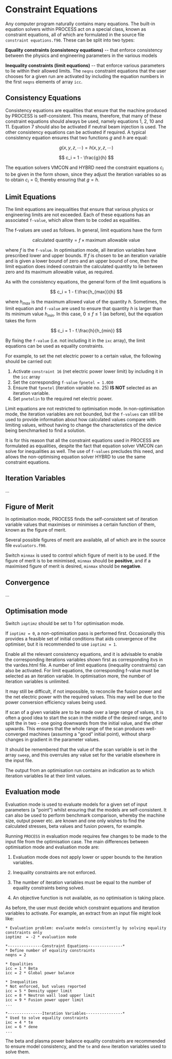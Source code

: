 
# Constraint Equations

Any computer program naturally contains many equations. The built-in equation 
solvers within PROCESS act on a special class, known as constraint equations, 
all of which are formulated in the source file `constraint equations.f90`. These 
can be split into two types:
 
**Equality constraints (consistency equations)** -- that enforce consistency between the physics and 
engineering parameters in the various models

**Inequality constraints (limit equations)** -- that enforce various parameters to lie within their allowed 
limits. The `neqns` constraint equations that the user chooses for a given run are 
activated by including the equation numbers in the first `neqns` elements of 
array `icc`.

## Consistency Equations

Consistency equations are equalities that ensure that the machine produced by PROCESS is 
self-consistent. This means, therefore, that many of these constraint equations should 
always be used, namely equations 1, 2, 10 and 11. Equation 7 should also be activated 
if neutral beam injection is used. The other consistency equations can be activated if 
required. A typical consistency equation ensures that two functions $g$ and $h$ are equal:

$$
g(x, y, z, \cdots) = h(x, y, z, \cdots)
$$

$$
c_i = 1 - \frac{g}{h}
$$

The equation solvers VMCON and HYBRD need the constraint equations $c_i$ to be given in 
the form shown, since they adjust the iteration variables so as to obtain $c_i = 0$, 
thereby ensuring that $g = h$.

## Limit Equations

The limit equations are inequalities that ensure that various physics or engineering 
limits are not exceeded. Each of these equations has an associated `f-value`, which allow 
them to be coded as equalities.

The f-values are used as follows. In general, limit equations have the form

$$
\mathrm{calculated\ quantity} = f \times \mathrm{maximum\ allowable\ value}
$$

where $f$ is the `f-value`. In optimisation mode, all iteration variables have prescribed 
lower and upper bounds. If $f$ is chosen to be an iteration variable and is given a 
lower bound of zero and an upper bound of one, then the limit equation does indeed 
constrain the calculated quantity to lie between zero and its maximum allowable value, 
as required. 

As with the consistency equations, the general form of the limit equations is

$$
c_i = 1 - f.\frac{h_{max}}{h}
$$

where $h_{max}$ is the maximum allowed value of the quantity $h$. Sometimes, the limit 
equation and `f-value` are used to ensure that quantity $h$ is larger than its minimum
value $h_{min}$. In this case, $0 ≤ f ≤ 1$ (as before), but the equation takes the form

$$
c_i = 1 - f.\frac{h}{h_{min}}
$$

By fixing the `f-value` (i.e. not including it in the `ixc` array), the limit equations 
can be used as equality constraints. 

For example, to set the net electric power to a certain value, the following 
should be carried out:

1. Activate `constraint 16` (net electric power lower limit) by including it in the `icc` array
2. Set the corresponding `f-value` `fpnetel = 1.0D0`
3. Ensure that `fpnetel` (iteration variable no. 25) **IS NOT** selected as an iteration variable.
4. Set `pnetelin` to the required net electric power.

Limit equations are not restricted to optimisation mode. In non-optimisation mode, the iteration
variables are not bounded, but the `f-values` can still be used to provide information about 
how calculated values compare with limiting values, without having to change the characteristics 
of the device being benchmarked to find a solution.

It is for this reason that all the constraint equations used in PROCESS are formulated as equalities,
despite the fact that equation solver VMCON can solve for inequalities as well. The use of `f-values`
precludes this need, and allows the non-optimising equation solver HYBRD to use the same constraint
equations.

## Iteration Variables

...

## Figure of Merit

In optimisation mode, PROCESS finds the self-consistent set of iteration 
variable values that maximises or minimises a certain function of them, 
known as the figure of merit. 

Several possible figures of merit are available, all of which are in the 
source file `evaluators.f90`. 

Switch `minmax` is used to control which figure of merit is to be used. If the 
figure of merit is to be minimised, `minmax` should be **positive**, and if a 
maximised figure of merit is desired, `minmax` should be **negative**.

## Convergence

...

## Optimisation mode

Switch `ioptimz` should be set to 1 for optimisation mode.

If `ioptimz = 0`, a non-optimisation pass is performed first. Occasionally this provides a feasible set of initial conditions that aids convergence of the optimiser, but it is recommended to use `ioptimz = 1`.

Enable all the relevant consistency equations, and it is advisable to enable the corresponding iterations variables shown first as corresponding itvs in the vardes.html file. A number of limit equations (inequality constraints) can also be activated. For limit equations, the corresponding f-value must be selected as an iteration variable. In optimisation more, the number of iteration variables is unlimited.

It may still be difficult, if not impossible, to reconcile the fusion power and the net electric power with the required values. This may well be due to the power conversion efficiency values being used.

If scan of a given variable are to be made over a large range of values, it is often a good idea to start the scan in the middle of the desired range, and to split the in two - one going downwards from the initial value,  and the other upwards. This ensures that the whole range of the scan produces well-converged machines (assuming a "good" initial point), without sharp changes in gradient in the parameter values.

It should be remembered that the value of the scan variable is set in the array `sweep`, and this overrules any value set for the variable elsewhere in the input file.

The output from an optimisation run contains an indication as to which iteration variables lie at their limit values.

## Evaluation mode

Evaluation mode is used to evaluate models for a given set of input parameters (a "point") whilst ensuring that the models are self-consistent. It can also be used to perform benchmark comparison, whereby the machine size, output power etc. are known and one only wishes to find the calculated stresses, beta values and fusion powers, for example.

Running `PROCESS` in evaluation mode requires few changes to be made to the input file from the optimisation case. The main differences between optimisation mode and evaluation mode are:

1. Evaluation mode does not apply lower or upper bounds to the iteration variables. 

1. Inequality constraints are not enforced.

2. The number of iteration variables must be equal to the number of equality constraints being solved.

3. An objective function is not available, as no optimisation is taking place.

As before, the user must decide which constraint equations and iteration variables to activate. For example, an extract from an input file might look like:
```
* Evaluation problem: evaluate models consistently by solving equality constraints only
ioptimz  = -2 * evaluation mode

*---------------Constraint Equations---------------*
* Define number of equality constraints
neqns = 2

* Equalities
icc = 1 * Beta
icc = 2 * Global power balance

* Inequalities
* Not enforced, but values reported
icc = 5 * Density upper limit
icc = 8 * Neutron wall load upper limit
icc = 9 * Fusion power upper limit
...

*---------------Iteration Variables----------------*
* Used to solve equality constraints
ixc = 4 * te
ixc = 6 * dene
...
```
The beta and plasma power balance equality constraints are recommended to ensure model consistency, and the `te` and `dene` iteration variables used to solve them.